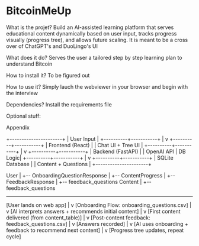 # BitcoinMeUp

What is the projet?
Build an AI-assisted learning platform that serves educational content dynamically based on user input, tracks progress visually (progress tree), and allows future scaling. It is meant to be a cross over of ChatGPT's and DuoLingo's UI

What does it do?
Serves the user a tailored step by step learning plan to understand Bitcoin

How to install it?
To be figured out

How to use it?
Simply lauch the webviewer in your browser and begin with the interview

Dependencies?
Install the requirements file

Optional stuff:

Appendix
    

+----------------------+
|     User Input       |
+----------+-----------+
           |
           v
+----------+-----------+
| Frontend (React)     |
| Chat UI + Tree UI    |
+----------+-----------+
           |
           v
+----------+-----------+
| Backend (FastAPI)    |
| OpenAI API | DB Logic|
+----------+-----------+
           |
           v
+----------+-----------+
| SQLite Database      |
| Content + Questions  |
+----------------------+


User
  |
  +-- OnboardingQuestionResponse
  |
  +-- ContentProgress
  |
  +-- FeedbackResponse
            |
            +-- feedback_questions
Content
  |
  +-- feedback_questions


____________________________________
[User lands on web app]
            |
            v
[Onboarding Flow: onboarding_questions.csv]
            |
            v
[AI interprets answers + recommends initial content]
            |
            v
[First content delivered (from content_table)]
            |
            v
[Post-content feedback: feedback_questions.csv]
            |
            v
[Answers recorded]
            |
            v
[AI uses onboarding + feedback to recommend next content]
            |
            v
[Progress tree updates, repeat cycle]